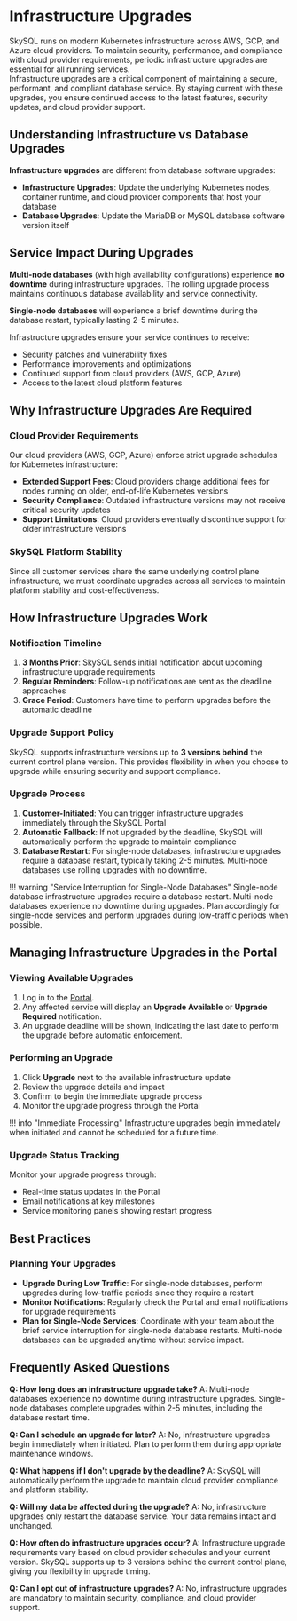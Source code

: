 # Infrastructure Upgrades

SkySQL runs on modern Kubernetes infrastructure across AWS, GCP, and Azure cloud providers. To maintain security, performance, and compliance with cloud provider requirements, periodic infrastructure upgrades are essential for all running services.  
Infrastructure upgrades are a critical component of maintaining a secure, performant, and compliant database service. By staying current with these upgrades, you ensure continued access to the latest features, security updates, and cloud provider support.

## Understanding Infrastructure vs Database Upgrades

**Infrastructure upgrades** are different from database software upgrades:

- **Infrastructure Upgrades**: Update the underlying Kubernetes nodes, container runtime, and cloud provider components that host your database
- **Database Upgrades**: Update the MariaDB or MySQL database software version itself

## Service Impact During Upgrades

**Multi-node databases** (with high availability configurations) experience **no downtime** during infrastructure upgrades. The rolling upgrade process maintains continuous database availability and service connectivity.

**Single-node databases** will experience a brief downtime during the database restart, typically lasting 2-5 minutes.

Infrastructure upgrades ensure your service continues to receive:

- Security patches and vulnerability fixes
- Performance improvements and optimizations  
- Continued support from cloud providers (AWS, GCP, Azure)
- Access to the latest cloud platform features

## Why Infrastructure Upgrades Are Required

### Cloud Provider Requirements
Our cloud providers (AWS, GCP, Azure) enforce strict upgrade schedules for Kubernetes infrastructure:

- **Extended Support Fees**: Cloud providers charge additional fees for nodes running on older, end-of-life Kubernetes versions
- **Security Compliance**: Outdated infrastructure versions may not receive critical security updates
- **Support Limitations**: Cloud providers eventually discontinue support for older infrastructure versions

### SkySQL Platform Stability
Since all customer services share the same underlying control plane infrastructure, we must coordinate upgrades across all services to maintain platform stability and cost-effectiveness.

## How Infrastructure Upgrades Work

### Notification Timeline
1. **3 Months Prior**: SkySQL sends initial notification about upcoming infrastructure upgrade requirements
2. **Regular Reminders**: Follow-up notifications are sent as the deadline approaches
3. **Grace Period**: Customers have time to perform upgrades before the automatic deadline

### Upgrade Support Policy
SkySQL supports infrastructure versions up to **3 versions behind** the current control plane version. This provides flexibility in when you choose to upgrade while ensuring security and support compliance.

### Upgrade Process
1. **Customer-Initiated**: You can trigger infrastructure upgrades immediately through the SkySQL Portal
2. **Automatic Fallback**: If not upgraded by the deadline, SkySQL will automatically perform the upgrade to maintain compliance
3. **Database Restart**: For single-node databases, infrastructure upgrades require a database restart, typically taking 2-5 minutes. Multi-node databases use rolling upgrades with no downtime.

!!! warning "Service Interruption for Single-Node Databases"
    Single-node database infrastructure upgrades require a database restart. Multi-node databases experience no downtime during upgrades. Plan accordingly for single-node services and perform upgrades during low-traffic periods when possible.

## Managing Infrastructure Upgrades in the Portal

### Viewing Available Upgrades
1. Log in to the [Portal](https://app.skysql.com/dashboard).
2. Any affected service will display an **Upgrade Available** or **Upgrade Required** notification.
3. An upgrade deadline will be shown, indicating the last date to perform the upgrade before automatic enforcement.

### Performing an Upgrade
1. Click **Upgrade** next to the available infrastructure update
2. Review the upgrade details and impact
3. Confirm to begin the immediate upgrade process
4. Monitor the upgrade progress through the Portal

!!! info "Immediate Processing"
    Infrastructure upgrades begin immediately when initiated and cannot be scheduled for a future time.

### Upgrade Status Tracking
Monitor your upgrade progress through:
- Real-time status updates in the Portal
- Email notifications at key milestones
- Service monitoring panels showing restart progress

## Best Practices

### Planning Your Upgrades
- **Upgrade During Low Traffic**: For single-node databases, perform upgrades during low-traffic periods since they require a restart
- **Monitor Notifications**: Regularly check the Portal and email notifications for upgrade requirements
- **Plan for Single-Node Services**: Coordinate with your team about the brief service interruption for single-node database restarts. Multi-node databases can be upgraded anytime without service impact.

## Frequently Asked Questions

**Q: How long does an infrastructure upgrade take?**
A: Multi-node databases experience no downtime during infrastructure upgrades. Single-node databases complete upgrades within 2-5 minutes, including the database restart time.

**Q: Can I schedule an upgrade for later?**
A: No, infrastructure upgrades begin immediately when initiated. Plan to perform them during appropriate maintenance windows.

**Q: What happens if I don't upgrade by the deadline?**
A: SkySQL will automatically perform the upgrade to maintain cloud provider compliance and platform stability.

**Q: Will my data be affected during the upgrade?**
A: No, infrastructure upgrades only restart the database service. Your data remains intact and unchanged.

**Q: How often do infrastructure upgrades occur?**
A: Infrastructure upgrade requirements vary based on cloud provider schedules and your current version. SkySQL supports up to 3 versions behind the current control plane, giving you flexibility in upgrade timing.

**Q: Can I opt out of infrastructure upgrades?**
A: No, infrastructure upgrades are mandatory to maintain security, compliance, and cloud provider support.
